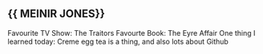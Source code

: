 ## {{ MEINIR JONES}}
Favourite TV Show: The Traitors
Favourte Book: The Eyre Affair
One thing I learned today: Creme egg tea is a thing, and also lots about Github